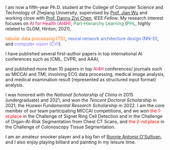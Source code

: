 I am now a fifth-year Ph.D. student at the College of Computer Science and Technology of Zhejiang University, supervised by [Prof. Jian Wu](https://person.zju.edu.cn/en/wujian) and working close with [Prof. Danny Ziyi Chen](https://www3.nd.edu/~dchen/), *IEEE Fellow*. My research interest focuses on <span style="color:#D70761;">AI for Health (AI4H)</span>, <span style="color:SeaGreen">Part-Hierarchy Learning</span> (<span style="color:SeaGreen">PHL</span>, highly related to GLOM, Hinton, 2021), 
<!-- that manages to parse objects/ concepts into part-whole hierarchy for better understanding and to explore to implant parse trees into a neural network. The insights on <span style="color:SeaGreen">PHL</span> inspired my researches on  -->
<span style="color:#FC6A03;">tabular data processing (TD)</span>, <span style="color:RoyalBlue">neural network architecture design (NN-D)</span>, and <span style="color:#8866FF;">computer vision (CV)</span>).
<!-- , and <span style="color:#D70761;">AI4H</span>.  -->
I have published several first-author papers in top international AI conferences such as ICML, CVPR, and AAAI,
<!-- presenting advanced AI technologies -->
and published more than 10 papers in top <span style="color:#D70761;">AI4H</span> conferences/ journals such as MICCAI and TMI, involving ECG data processing, medical image analysis, and medical examination result (represented as structured input format) analysis.

I was honored with the *National Scholarship of China* in 2015 (undergraduate) and 2021, and won the *Tencent Doctoral Scholarship* in 2021, the *Huawei Fundamental Research Scholarship* in 2022. I am the core member of our team participating MICCAI competitions, and we won <span style="color:red">the 1-st place</span> in the Challenge of Signet Ring Cell Detection and in the Challenge of Organ-At-Risk Segmentation from Chest CT Scans, and <span style="color:red">the 2-nd place</span> in the Challenge of Colonoscopy Tissue Segmentation.

I am an amateur snooker player and a big fan of [Ronnie Antonio O'Sullivan](https://en.wikipedia.org/wiki/Ronnie_O%27Sullivan), and I also enjoy playing billiard and painting in my leisure time.
